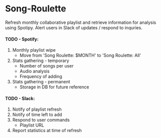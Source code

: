 # Song-Roulette
Refresh monthly collaborative playlist and retrieve information for analysis using Spotipy. Alert users in Slack of updates / respond to inquries.

#### TODO - Spotify:
1. Monthly playlist wipe
	- Move from 'Song Roulette: $MONTH' to 'Song Roulette: All'
2. Stats gathering - temporary
	- Number of songs per user
	- Audio analysis
	- Frequency of adding
3. Stats gathering - permanent
	- Storage in DB for future reference

#### TODO - Slack:
1. Notify of playlist refresh
2. Notify of time left to add
3. Respond to user commands
	- Playlist URL
4. Report statistics at time of refresh

	
